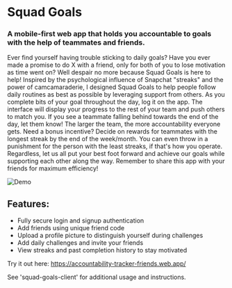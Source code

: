 # Squad Goals
### A mobile-first web app that holds you accountable to goals with the help of teammates and friends.

Ever find yourself having trouble sticking to daily goals? Have you ever made a promise to do X with a friend, only for both of you to lose motivation as time went on? Well despair no more because Squad Goals is here to help! Inspired by the psychological influence of Snapchat "streaks" and the power of camcamaraderie, I designed Squad Goals to help people follow daily routines as best as possible by leveraging support from others. As you complete bits of your goal throughout the day, log it on the app. The interface will display your progress to the rest of your team and push others to match you. If you see a teammate falling behind towards the end of the day, let them know! The larger the team, the more accountability everyone gets. Need a bonus incentive? Decide on rewards for teammates with the longest streak by the end of the week/month. You can even throw in a punishment for the person with the least streaks, if that's how you operate. Regardless, let us all put your best foot forward and achieve our goals while supporting each other along the way. Remember to share this app with your friends for maximum efficiency!

![Demo](https://i.imgur.com/QNobPNA.jpeg)

## Features:
- Fully secure login and signup authentication
- Add friends using unique friend code
- Upload a profile picture to distinguish yourself during challenges
- Add daily challenges and invite your friends
- View streaks and past completion history to stay motivated

Try it out here: https://accountability-tracker-friends.web.app/

See 'squad-goals-client' for additional usage and instructions.
